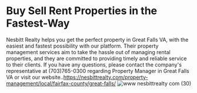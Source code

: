 # Buy Sell Rent Properties in the Fastest-Way
Nesbitt Realty helps you get the perfect property in Great Falls VA, with the easiest and fastest possibility with our platform.  Their property management services aim to take the hassle out of managing rental properties, and they are committed to providing timely and reliable service to their clients. If you have any questions, please contact the company's representative at (703)765-0300 regarding Property Manager in Great Falls VA or visit our website..https://nesbittrealty.com/property-management/local/fairfax-county/great-falls/
![www nesbittrealty com (30)](https://user-images.githubusercontent.com/122665157/233304000-baf35f3b-9aa9-478e-a6dc-a0c2272fce23.jpg)
